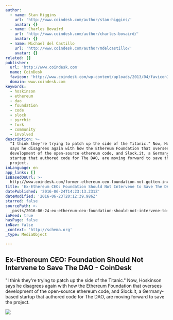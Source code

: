 ```yaml
---
author:
  - name: Stan Higgins
    url: 'http://www.coindesk.com/author/stan-higgins/'
    avatar: {}
  - name: Charles Bovaird
    url: 'http://www.coindesk.com/author/charles-bovaird/'
    avatar: {}
  - name: Michael del Castillo
    url: 'http://www.coindesk.com/author/mdelcastillo/'
    avatar: {}
related: []
publisher:
  url: 'http://www.coindesk.com'
  name: CoinDesk
  favicon: 'http://www.coindesk.com/wp-content/uploads/2013/04/favicon1.ico?b6542b'
  domain: www.coindesk.com
keywords:
  - hoskinson
  - ethereum
  - dao
  - foundation
  - code
  - slock
  - pyrrhic
  - fork
  - community
  - involved
description: >-
  "I think they're trying to patch up the side of the Titanic." Now, Hoskinson
  says he disagrees again with how the Ethereum Foundation that oversees
  development of the open-source ethereum code, and Slock.it, a Germany-based
  startup that authored code for The DAO, are moving forward to save the
  project.
inLanguage: en
app_links: []
isBasedOnUrl: >-
  http://www.coindesk.com/former-ethereum-ceo-foundation-not-gotten-involved-dao-crisis/
title: 'Ex-Ethereum CEO: Foundation Should Not Intervene to Save The DAO - CoinDesk'
datePublished: '2016-06-24T14:23:13.231Z'
dateModified: '2016-06-23T20:12:39.986Z'
starred: false
sourcePath: >-
  _posts/2016-06-24-ex-ethereum-ceo-foundation-should-not-intervene-to-save-the.md
inFeed: true
hasPage: false
inNav: false
_context: 'http://schema.org'
_type: MediaObject

---
```

<article style=""><h1>Ex-Ethereum CEO: Foundation Should Not Intervene to Save The DAO - CoinDesk</h1><p>"I think they're trying to patch up the side of the Titanic." Now, Hoskinson says he disagrees again with how the Ethereum Foundation that oversees development of the open-source ethereum code, and Slock.it, a Germany-based startup that authored code for The DAO, are moving forward to save the project.</p><img src="http://media.coindesk.com/2016/06/Screen-Shot-2016-06-23-at-3.31.03-PM-e1466710310851.png" /></article>